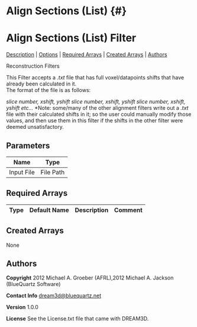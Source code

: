 Align Sections (List) {#}
======
<h1 class="pHeading1">Align Sections (List) Filter</h1>
<p class="pCellBody">
<a href="../ReconstructionFilters/AlignSectionsList.html#wp2">Description</a> | <a href="../ReconstructionFilters/AlignSectionsList.html#wp3">Options</a> | <a href="../ReconstructionFilters/AlignSectionsList.html#wp4">Required Arrays</a> | <a href="../ReconstructionFilters/AlignSectionsList.html#wp5">Created Arrays</a> | <a href="../ReconstructionFilters/AlignSectionsList.html#wp1">Authors</a> 

Reconstruction Filters


This Filter accepts a _.txt_ file that has full voxel/datapoints shifts that have already been calculated in it.  
The format of the file is as follows: 

_slice number, xshift, yshift
slice number, xshift, yshift 
slice number, xshift, yshift
etc..._
*Note: some/many of the other alignment filters write out a _.txt_ file with their calculated shifts in it; so
the user could manually modify those values, and then use them in this filter if the shifts in the other filter were deemed unsatisfactory.

## Parameters ## 

| Name | Type |
|------|------|
| Input File | File Path |

## Required Arrays ##

| Type | Default Name | Description | Comment |
|------|--------------|-------------|---------|

## Created Arrays ##
None

## Authors ##

**Copyright** 2012 Michael A. Groeber (AFRL),2012 Michael A. Jackson (BlueQuartz Software)

**Contact Info** dream3d@bluequartz.net

**Version** 1.0.0

**License**  See the License.txt file that came with DREAM3D.



